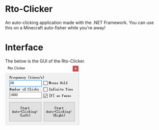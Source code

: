 # Rto-Clicker
An auto-clicking application made with the .NET Framework.
You can use this on a Minecraft auto-fisher while you're away!

# Interface
The below is the GUI of the Rto-Clicker.
![Rto-Clicker GUI](https://github.com/JustRodneyLee/Rto-Clicker/blob/master/RtoClicker/demoImages/buildNov0819.png?raw=true)
